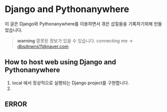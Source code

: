 # Django and Pythonanywhere

이 글은 Django와 Pythonanywhere를 이용하면서 겪은 삽질들을 기록하기위해 만들었습니다.

> **warning**
잘못된 정보가 있을 수 있습니다.
connecting me -> dbsdnwns11@naver.com

## How to host web using Django and Pythonanywhere

1. local 에서 정상적으로 실행되는 Django project를 구현합니다.
2. 

## ERROR